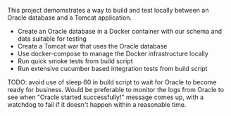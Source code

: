 This project demomstrates a way to build and test locally between an Oracle database and a Tomcat application.

* Create an Oracle database in a Docker container with our schema and data suitable for testing
* Create a Tomcat war that uses the Oracle database
* Use docker-compose to manage the Docker infrastructure locally 
* Run quick smoke tests from build script
* Run extensive cucumber based integration tests from build script

TODO: avoid use of sleep 60 in build script to wait for Oracle to become ready for business.  Would be preferable to monitor the logs from Oracle to see when "Oracle started successfully!" message comes up, with a watchdog to fail if it doesn't happen within a reasonable time.
